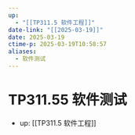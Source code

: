 ```yaml
---
up:
  - "[[TP311.5 软件工程]]"
date-link: "[[2025-03-19]]"
date: 2025-03-19
ctime-p: 2025-03-19T10:58:57
aliases:
  - 软件测试
---
```


# TP311.55 软件测试

- up: [[TP311.5 软件工程]]
